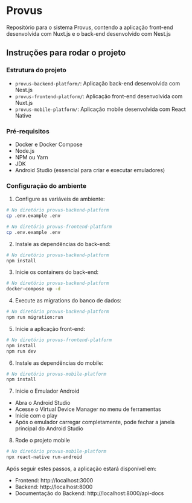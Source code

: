 # Provus

Repositório para o sistema Provus, contendo a aplicação front-end desenvolvida com Nuxt.js e o back-end desenvolvido com Nest.js

## Instruções para rodar o projeto

### Estrutura do projeto

- `provus-backend-platform/`: Aplicação back-end desenvolvida com Nest.js
- `provus-frontend-platform/`: Aplicação front-end desenvolvida com Nuxt.js
- `provus-mobile-platform/`: Aplicação mobile desenvolvida com React Native


### Pré-requisitos

- Docker e Docker Compose
- Node.js
- NPM ou Yarn
- JDK
- Android Studio (essencial para criar e executar emuladores)

### Configuração do ambiente

1. Configure as variáveis de ambiente:

```bash
# No diretório provus-backend-platform
cp .env.example .env

# No diretório provus-frontend-platform
cp .env.example .env
```

2. Instale as dependências do back-end:
```bash
# No diretório provus-backend-platform
npm install
```

3. Inicie os containers do back-end:

```bash
# No diretório provus-backend-platform
docker-compose up -d
```

4. Execute as migrations do banco de dados:

```bash
# No diretório provus-backend-platform
npm run migration:run
```

5. Inicie a aplicação front-end:

```bash
# No diretório provus-frontend-platform
npm install
npm run dev
```

6. Instale as dependências do mobile:

```bash
# No diretório provus-mobile-platform
npm install
```

7. Inicie o Emulador Android

- Abra o Android Studio
- Acesse o Virtual Device Manager no menu de ferramentas
- Inicie com o play
- Após o emulador carregar completamente, pode fechar a janela principal do Android Studio

8. Rode o projeto mobile

```bash
# No diretório provus-mobile-platform
npx react-native run-android
```

Após seguir estes passos, a aplicação estará disponível em:

- Frontend: http://localhost:3000
- Backend: http://localhost:8000
- Documentação do Backend: http://localhost:8000/api-docs
